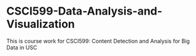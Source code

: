 # CSCI599-Data-Analysis-and-Visualization
This is course work for CSCI599: Content Detection and Analysis for Big Data in USC
